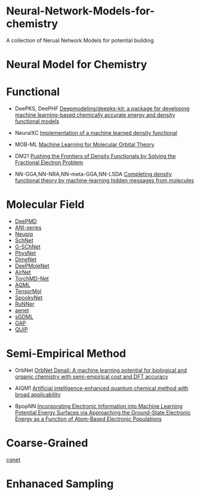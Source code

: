 # Neural-Network-Models-for-chemistry
A collection of Nerual Network Models for potential building
# Neural Model for Chemistry

# Functional

- DeePKS, DeePHF
 [Deepmodeling/deepks-kit: a package for developing machine learning-based chemically accurate energy and density functional models](https://github.com/deepmodeling/deepks-kit)

- NeuralXC 
[Implementation of a machine learned density functional](https://github.com/semodi/neuralxc)

- MOB-ML
[Machine Learning for Molecular Orbital Theory](https://aip.scitation.org/doi/10.1063/5.0032362)

- DM21
[Pushing the Frontiers of Density Functionals by Solving the Fractional Electron Problem](https://github.com/deepmind/deepmind-research/tree/master/density_functional_approximation_dm21)
- NN-GGA,NN-NRA,NN-meta-GGA,NN-LSDA
[Completing density functional theory by machine-learning hidden messages from molecules](https://github.com/ml-electron-project/NNfunctional)


# Molecular Field

- [DeePMD](https://github.com/deepmodeling/deepmd-kit)
- [ANI-series](https://github.com/aiqm/torchani)
- [Neupiq](https://github.com/mir-group/nequip)
- [SchNet](https://github.com/atomistic-machine-learning/SchNet)
- [G-SChNet](https://github.com/atomistic-machine-learning/G-SchNet)
- [PhysNet](https://github.com/MMunibas/PhysNet)
- [DimeNet](https://github.com/gasteigerjo/dimenet)
- [DeePMoleNet](https://github.com/Frank-LIU-520/DeepMoleNet)
- [AirNet](https://github.com/helloyesterday/AirNet)
- [TorchMD-Net](https://github.com/torchmd/torchmd-net)
- [AQML](https://github.com/binghuang2018/aqml)
- [TensorMol](https://github.com/jparkhill/TensorMol)
- [SpookyNet](https://github.com/OUnke/SpookyNet)
- [RuNNer](https://www.uni-goettingen.de/de/software/616512.html)
- [aenet](https://github.com/atomisticnet/aenet)
- [sGDML](http://www.sgdml.org/)
- [GAP](https://github.com/libAtoms/GAP)
- [QUIP](https://github.com/libAtoms/QUIP)

# Semi-Empirical Method

- OrbNet
[OrbNet Denali: A machine learning potential for biological and organic chemistry with semi-empirical cost and DFT accuracy](https://arxiv.org/abs/2107.00299)

- AIQM1
[Artificial intelligence-enhanced quantum chemical method with broad applicability](https://www.nature.com/articles/s41467-021-27340-2)
- BpopNN 
[Incorporating Electronic Information into Machine Learning Potential Energy Surfaces via Approaching the Ground-State Electronic Energy as a Function of Atom-Based Electronic Populations](https://pubs.acs.org/doi/pdf/10.1021/acs.jctc.0c00217)
# Coarse-Grained 
[cgnet](https://github.com/coarse-graining/cgnet)
# Enhanaced Sampling

